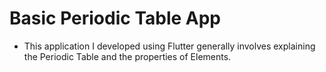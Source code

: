 # Basic Periodic Table App

- This application I developed using Flutter generally involves explaining the Periodic Table and the properties of Elements.
